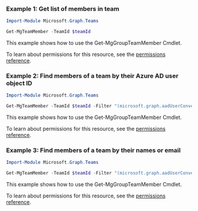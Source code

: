 ### Example 1: Get list of members in team

```powershellImport-Module Microsoft.Graph.Teams

Get-MgTeamMember -TeamId $teamId
```
This example shows how to use the Get-MgGroupTeamMember Cmdlet.
To learn about permissions for this resource, see the [permissions reference](/graph/permissions-reference).

### Example 2: Find members of a team by their Azure AD user object ID

```powershellImport-Module Microsoft.Graph.Teams

Get-MgTeamMember -TeamId $teamId -Filter "(microsoft.graph.aadUserConversationMember/userId eq '73761f06-2ac9-469c-9f10-279a8cc267f9')"
```
This example shows how to use the Get-MgGroupTeamMember Cmdlet.
To learn about permissions for this resource, see the [permissions reference](/graph/permissions-reference).

### Example 3: Find members of a team by their names or email

```powershellImport-Module Microsoft.Graph.Teams

Get-MgTeamMember -TeamId $teamId -Filter "(microsoft.graph.aadUserConversationMember/displayName eq 'Harry Johnson' or microsoft.graph.aadUserConversationMember/email eq 'admin@M365x987948.OnMicrosoft.com')"
```
This example shows how to use the Get-MgGroupTeamMember Cmdlet.
To learn about permissions for this resource, see the [permissions reference](/graph/permissions-reference).

